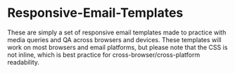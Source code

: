 # Responsive-Email-Templates
These are simply a set of responsive email templates made to practice with media queries and QA across browsers and devices. These templates will work on most browsers and email platforms, but please note that the CSS is not inline, which is best practice for cross-browser/cross-platform readability.
